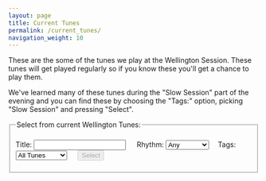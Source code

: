```yaml
---
layout: page
title: Current Tunes
permalink: /current_tunes/
navigation_weight: 10
---
```


These are the some of the tunes we play at the Wellington Session. These tunes will get played regularly so if you know these you'll get a chance to play them.

We've learned many of these tunes during the "Slow Session" part of the evening and you can find these by choosing the "Tags:" option,  picking "Slow Session" and pressing "Select".

<div id="audioPlayer"></div>

<fieldset>
    <legend>Select from current Wellington Tunes:</legend>    
    <form id="wellington" method="get">
        <br />
        <span title="Filter the Tunes Archive for tunes by title or by type such as 'reel', 'jig', 'polka'. You can also look for 'tags' such as 'Slow Session, 'Beginner'">        
        Title:
        <input type="text" id="title-box" name="title" value='' onkeydown="enable_button()">
        &emsp;
        Rhythm:
        <select id="rhythm-box" name="rhythm"  onChange="enable_button()">
            <option value="">Any</option>
            <option value="reel">Reel</option>
            <option value="jig">Jig</option>
            <option value="slip jig">Slip Jig</option>
            <option value="polka">Polka</option>
            <option value="hornpipe">Hornpipe</option>
            <option value="slide">Slide</option>
            <option value="waltz">Waltz</option>
            <option value="barndance">Barndance</option>
            <option value="planxty">Planxty</option>
            <option value="mazurka">Mazurka</option>
        </select>&emsp;
        Tags:
        <select id="tags-box" name="tags" onChange="enable_button()">
            <option value="">All Tunes</option>
            <option value="slowsession">Slow Session</option>
            <option value="beginner">Beginner</option>
        </select>
        </span>    
        &emsp;
        <span title="Run the filter with the default settings to see the whole list">
        <input class="filter_button filter_disabled" id="submit_button" type="submit" name="submit" value="Select" disabled>
        </span>      
    </form>
    <p></p>
    <div id="tunes-count"></div>
</fieldset>
<br />
<div id="tunes-table"></div>
<div id="abc-textareas"></div>

<script>
    window.store = {
      {% assign tuneID = 3000 %}
      {% assign tunes =  site.tunes | sort: 'title' %}
      {% for tune in tunes %}
          {% if tune.location contains "Wellington" %}
              {% assign tuneID = tuneID | plus: 1 %}
              "{{ tuneID }}": {
                  "title": "{{ tune.title | xml_escape }}",
                  "tuneID": "{{ tuneID }}",
                  "key": "{{ tune.key | xml_escape }}",
                  "mode": "{{ tune.mode | xml_escape }}",
                  "rhythm": "{{ tune.rhythm | xml_escape }}",
                  "location": "{{ tune.location | xml_escape }}",
                  "tags": "{{ tune.tags | array_to_sentence_string }}",
                  "url": "{{ tune.url | xml_escape }}",
                  {% if tune.mp3_file %}"mp3": "{{ site.mp3_host | append: tune.mp3_file | xml_escape }}",
                  "abc": ""
                  {% else %}"mp3": "",
                  "abc": {{ tune.abc | jsonify }}{% endif %}
              }{% unless forloop.last %},{% endunless %}
          {% endif %}
      {% endfor %}};
</script>

<script type="text/javascript" src="{{ site.js_host }}/js/audioplayer.js"></script>
<script type="text/javascript" src="{{ site.js_host }}/js/musical-ws.js"></script>
<script type="text/javascript" src="{{ site.js_host }}/js/abc_controls.js"></script>
<script type="text/javascript" src="{{ site.js_host }}/js/lunr.min.js"></script>
<script type="text/javascript" src="{{ site.js_host }}/js/search.js"></script>

<script>
$(document).ready(function() {
    audioPlayer.innerHTML = createAudioPlayer();

    // Set initial sort order
    $.tablesorter.defaults.sortList = [[0,0]];

    $("#search-results").tablesorter({headers: { 3:{sorter: false}}});    
});
</script>
<script>
function enable_button(){
submit_button.disabled = false;
submit_button.style.opacity=1.0;
submit_button.style.cursor='pointer';
}
</script>
